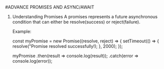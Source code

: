 #ADVANCE PROMISES AND ASYNC/AWAIT

1. Understanding Promises
    A promises represents a future asynchronous condition that can either be resolve(success) or reject(failure).

    Example:

    const myPromise = new Promise((resolve, reject) => {
        setTimeout(() => {
            resolve("Promise resolved successfully!);
        }, 2000);
    });

    myPromise
        .then(result => console.log(result));
        .catch(error => console.log(error));